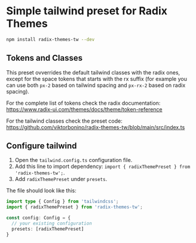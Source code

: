 # Simple tailwind preset for Radix Themes

```bash
npm install radix-themes-tw --dev
```

## Tokens and Classes
This preset ovverrides the default tailwind classes with the radix ones, except for the space tokens that starts with the rx suffix (for example you can use both `px-2` based on tailwind spacing and `px-rx-2` based on radix spacing).

For the complete list of tokens check the radix documentation: https://www.radix-ui.com/themes/docs/theme/token-reference

For the tailwind classes check the preset code: https://github.com/viktorbonino/radix-themes-tw/blob/main/src/index.ts


## Configure tailwind
1. Open the `tailwind.config.ts` configuration file.
2. Add this line to import dependency: `import { radixThemePreset } from 'radix-themes-tw';`.
3. Add `radixThemePreset` under `presets`.

The file should look like this:

```typescript
import type { Config } from 'tailwindcss';
import { radixThemePreset } from 'radix-themes-tw';

const config: Config = {
  // your existing configuration
  presets: [radixThemePreset]
}
```

